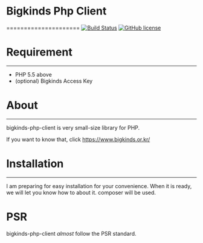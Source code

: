 # Bigkinds Php Client
=====================
[![Build Status](https://travis-ci.org/cable8mm/bigkinds-php-client.svg?branch=master)](https://travis-ci.org/cable8mm/bigkinds-php-client)
[![GitHub license](https://img.shields.io/github/license/cable8mm/bigkinds-php-client)](https://github.com/cable8mm/bigkinds-php-client/blob/master/LICENSE)

# Requirement
-------------
* PHP 5.5 above
* (optional) Bigkinds Access Key

# About
-------
bigkinds-php-client is very small-size library for PHP.

If you want to know that, click https://www.bigkinds.or.kr/

# Installation
--------------
I am preparing for easy installation for your convenience. When it is ready, we will let you know how to about it.
composer will be used.

# PSR
bigkinds-php-client *almost* follow the PSR standard.